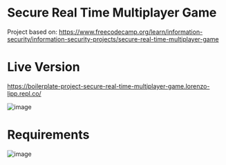 # Secure Real Time Multiplayer Game

Project based on: https://www.freecodecamp.org/learn/information-security/information-security-projects/secure-real-time-multiplayer-game

# Live Version

https://boilerplate-project-secure-real-time-multiplayer-game.lorenzo-lipp.repl.co/

![image](https://user-images.githubusercontent.com/91420499/177647389-08d3d844-6902-4797-8792-28a194498955.png)

# Requirements

![image](https://user-images.githubusercontent.com/91420499/178843434-b5c29655-0a30-4070-9ddb-3abc14bb8a52.png)
